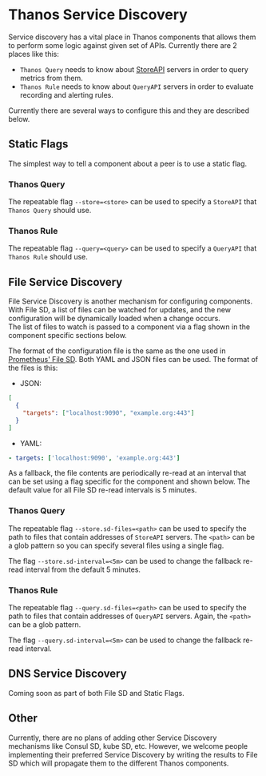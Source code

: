 # Thanos Service Discovery

Service discovery has a vital place in Thanos components that allows them to perform some logic against given set of APIs. 
Currently there are 2 places like this: 
* `Thanos Query` needs to know about [StoreAPI](https://github.com/improbable-eng/thanos/blob/d3fb337da94d11c78151504b1fccb1d7e036f394/pkg/store/storepb/rpc.proto#L14) servers in order to query metrics from them.
* `Thanos Rule` needs to know about `QueryAPI` servers in order to evaluate recording and alerting rules.

Currently there are several ways to configure this and they are described below.

## Static Flags
The simplest way to tell a component about a peer is to use a static flag.

### Thanos Query
The repeatable flag `--store=<store>` can be used to specify a `StoreAPI` that `Thanos Query` should use. 

### Thanos Rule
The repeatable flag `--query=<query>` can be used to specify a `QueryAPI` that `Thanos Rule` should use. 

## File Service Discovery
File Service Discovery is another mechanism for configuring components. With File SD, a 
list of files can be watched for updates, and the new configuration will be dynamically loaded when a change occurs.   
The list of files to watch is passed to a component via a flag shown in the component specific sections below. 

The format of the configuration file is the same as the one used in [Prometheus' File SD](https://prometheus.io/docs/prometheus/latest/configuration/configuration/#file_sd_config).
Both YAML and JSON files can be used. The format of the files is this:

* JSON:
```json
[
  {
    "targets": ["localhost:9090", "example.org:443"]
  }
]
```

* YAML:
```yaml
- targets: ['localhost:9090', 'example.org:443']
```

As a fallback, the file contents are periodically re-read at an interval that can be set using a flag specific for the component and shown below.
The default value for all File SD re-read intervals is 5 minutes.

### Thanos Query
The repeatable flag `--store.sd-files=<path>` can be used to specify the path to files that contain addresses of `StoreAPI` servers.
The `<path>` can be a glob pattern so you can specify several files using a single flag. 

The flag `--store.sd-interval=<5m>` can be used to change the fallback re-read interval from the default 5 minutes.

### Thanos Rule
The repeatable flag `--query.sd-files=<path>` can be used to specify the path to files that contain addresses of `QueryAPI` servers.
Again, the `<path>` can be a glob pattern. 

The flag `--query.sd-interval=<5m>` can be used to change the fallback re-read interval.

## DNS Service Discovery
Coming soon as part of both File SD and Static Flags. 

## Other
Currently, there are no plans of adding other Service Discovery mechanisms like Consul SD, kube SD, etc. However, we welcome 
people implementing their preferred Service Discovery by writing the results to File SD which will propagate them to the different Thanos components.
